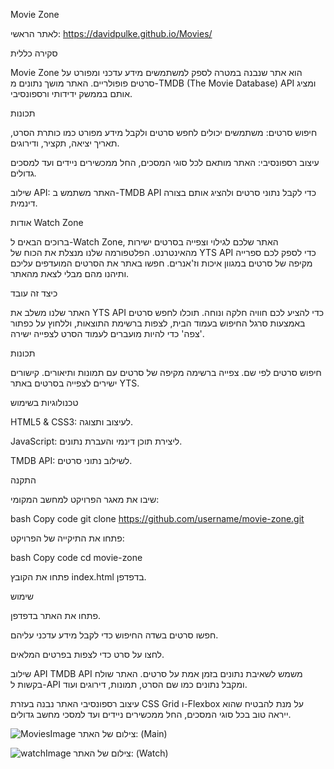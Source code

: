 Movie Zone

לאתר הראשי: https://davidpulke.github.io/Movies/



סקירה כללית

Movie Zone הוא אתר שנבנה במטרה לספק למשתמשים מידע עדכני ומפורט על סרטים פופולריים. האתר מושך נתונים מ-TMDB (The Movie Database) API ומציג אותם בממשק ידידותי ורספונסיבי.


תכונות

חיפוש סרטים: משתמשים יכולים לחפש סרטים ולקבל מידע מפורט כמו כותרת הסרט, תאריך יציאה, תקציר, ודירוגים.

עיצוב רספונסיבי: האתר מותאם לכל סוגי המסכים, החל ממכשירים ניידים ועד למסכים גדולים.

שילוב API: האתר משתמש ב-TMDB API כדי לקבל נתוני סרטים ולהציג אותם בצורה דינמית.


אודות Watch Zone

ברוכים הבאים ל-Watch Zone, האתר שלכם לגילוי וצפייה בסרטים ישירות מהאינטרנט. הפלטפורמה שלנו מנצלת את הכוח של YTS API כדי לספק לכם ספרייה מקיפה של סרטים במגוון איכות וז'אנרים. חפשו באתר את הסרטים המועדפים עליכם ותיהנו מהם מבלי לצאת מהאתר.


כיצד זה עובד

האתר שלנו משלב את YTS API כדי להציע לכם חוויה חלקה ונוחה. תוכלו לחפש סרטים באמצעות סרגל החיפוש בעמוד הבית, לצפות ברשימת התוצאות, וללחוץ על כפתור 'צפה' כדי להיות מועברים לעמוד הסרט לצפייה ישירה.


תכונות

חיפוש סרטים לפי שם.
צפייה ברשימה מקיפה של סרטים עם תמונות ותיאורים.
קישורים ישירים לצפייה בסרטים באתר YTS.



טכנולוגיות בשימוש

HTML5 & CSS3: לעיצוב ותצוגה.

JavaScript: ליצירת תוכן דינמי והעברת נתונים.

TMDB API: לשילוב נתוני סרטים.

התקנה

שיבו את מאגר הפרויקט למחשב המקומי:

bash
Copy code
git clone https://github.com/username/movie-zone.git

פתחו את התיקייה של הפרויקט:

bash
Copy code
cd movie-zone

פתחו את הקובץ index.html בדפדפן.

שימוש

פתחו את האתר בדפדפן.

חפשו סרטים בשדה החיפוש כדי לקבל מידע עדכני עליהם.

לחצו על סרט כדי לצפות בפרטים המלאים.


שילוב API
TMDB API משמש לשאיבת נתונים בזמן אמת על סרטים. האתר שולח בקשות ל-API ומקבל נתונים כמו שם הסרט, תמונות, דירוגים ועוד.


עיצוב רספונסיבי
האתר נבנה בעזרת CSS Grid ו-Flexbox על מנת להבטיח שהוא ייראה טוב בכל סוגי המסכים, החל ממכשירים ניידים ועד למסכי מחשב גדולים.






![MoviesImage](https://github.com/user-attachments/assets/56b28972-7374-47da-851e-2eb37826250b)
צילום של האתר: (Main)



![watchImage](https://github.com/user-attachments/assets/fb569b66-c404-4955-85b2-7d848ed98aad)
צילום של האתר: (Watch)
